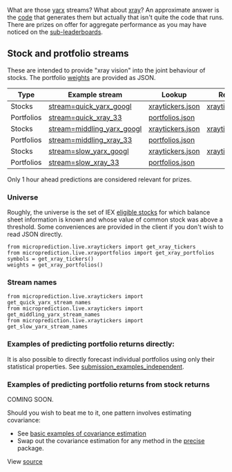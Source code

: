 What are those [yarx](https://www.microprediction.org/stream_dashboard.html?stream=yarx_1n) streams? What about [xray](https://www.microprediction.org/stream_dashboard.html?stream=xray_182)? An approximate answer is the [code](https://github.com/microprediction/microprediction/blob/master/stream_examples_xray/xray.py) that generates them but actually that isn't quite the code that runs. There are prizes on offer for aggregate performance as you may have noticed on the [sub-leaderboards](https://www.microprediction.org/leaderboard.html). 


## Stock and protfolio streams

These are intended to provide "xray vision" into the joint behaviour of stocks. The portfolio [weights](https://raw.githubusercontent.com/microprediction/microprediction/master/microprediction/live/xrayportfolios.json) are provided as JSON.  

 | Type           | Example stream                                                                            | Lookup       | Reverse lookup |
 |----------------|-------------------------------------------------------------------------------------------|---------------|---------------|
 | Stocks         | [stream=quick_yarx_googl](https://www.microprediction.org/stream_dashboard.html?stream=quick_yarx_googl)    | [xraytickers.json](https://raw.githubusercontent.com/microprediction/microprediction/master/microprediction/live/xraytickers.json) | [xraytickersreverse.json](https://raw.githubusercontent.com/microprediction/microprediction/master/microprediction/live/xraytickersreverse.json) |
 | Portfolios     | [stream=quick_xray_33](https://www.microprediction.org/stream_dashboard.html?stream=quick_xray_33) | [portfolios.json](https://raw.githubusercontent.com/microprediction/microprediction/master/microprediction/live/xrayportfolios.json) | |
 | Stocks         | [stream=middling_yarx_googl](https://www.microprediction.org/stream_dashboard.html?stream=middling_yarx_googl)    | [xraytickers.json](https://raw.githubusercontent.com/microprediction/microprediction/master/microprediction/live/xraytickers.json) | [xraytickersreverse.json](https://raw.githubusercontent.com/microprediction/microprediction/master/microprediction/live/xraytickersreverse.json) |
 | Portfolios     | [stream=middling_xray_33](https://www.microprediction.org/stream_dashboard.html?stream=middling_xray_33) | [portfolios.json](https://raw.githubusercontent.com/microprediction/microprediction/master/microprediction/live/xrayportfolios.json) | |
 | Stocks         | [stream=slow_yarx_googl](https://www.microprediction.org/stream_dashboard.html?stream=slow_yarx_googl)    | [xraytickers.json](https://raw.githubusercontent.com/microprediction/microprediction/master/microprediction/live/xraytickers.json) | [xraytickersreverse.json](https://raw.githubusercontent.com/microprediction/microprediction/master/microprediction/live/xraytickersreverse.json) |
 | Portfolios     | [stream=slow_xray_33](https://www.microprediction.org/stream_dashboard.html?stream=slow_xray_33) | [portfolios.json](https://raw.githubusercontent.com/microprediction/microprediction/master/microprediction/live/xrayportfolios.json) | |


Only 1 hour ahead predictions are considered relevant for prizes. 

### Universe
Roughly, the universe is the set of IEX [eligible stocks](https://iextrading.com/trading/eligible-symbols/) for which balance sheet information is known and whose value of common stock was above a threshold. Some conveniences are provided in the client if you don't wish to read JSON directly. 

    from microprediction.live.xraytickers import get_xray_tickers
    from microprediction.live.xrayportfolios import get_xray_portfolios
    symbols = get_xray_tickers()
    weights = get_xray_portfolios()
      
### Stream names

    from microprediction.live.xraytickers import get_quick_yarx_stream_names
    from microprediction.live.xraytickers import get_middling_yarx_stream_names
    from microprediction.live.xraytickers import get_slow_yarx_stream_names
    
     
### Examples of predicting portfolio returns directly:

It is also possible to directly forecast individual portfolios using only their statistical properties. See [submission_examples_independent](https://github.com/microprediction/microprediction/tree/master/submission_examples_independent). 
      
### Examples of predicting portfolio returns from stock returns

COMING SOON. 

Should you wish to beat me to it, one pattern involves estimating covariance:

 - See [basic examples of covariance estimation](https://github.com/microprediction/precise/blob/main/examples_basic_usage/running_empirical_population_covariance.py) 
 - Swap out the covariance estimation for any method in the [precise](https://github.com/microprediction/precise) package. 
 



View [source](https://github.com/microprediction/microprediction/blob/master/docs/yarx.md)






